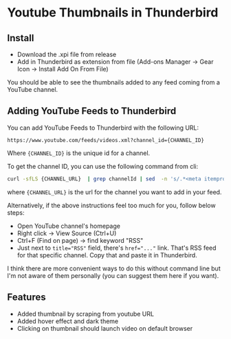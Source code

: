 # Youtube Thumbnails in Thunderbird

## Install

- Download the .xpi file from release
- Add in Thunderbird as extension from file (Add-ons Manager -> Gear Icon -> Install Add On From File)

You should be able to see the thumbnails added to any feed coming from a YouTube channel.

## Adding YouTube Feeds to Thunderbird

You can add YouTube Feeds to Thunderbird with the following URL:

    https://www.youtube.com/feeds/videos.xml?channel_id={CHANNEL_ID}
    
Where `{CHANNEL_ID}` is the unique id for a channel.

To get the channel ID, you can use the following command from cli: 
```bash
curl -sfLS {CHANNEL_URL}  | grep channelId | sed  -n 's/.*<meta itemprop="channelId" content="\([^"]*\)".*/\1/p'
```
where `{CHANNEL_URL}` is the url for the channel you want to add in your feed.

Alternatively, if the above instructions feel too much for you, follow below steps: 
- Open YouTube channel's homepage
- Right click -> View Source (Ctrl+U)
- Ctrl+F (Find on page) -> find keyword "RSS"
- Just next to ```title="RSS"``` field, there's ```href="..."``` link. That's RSS feed for that specific channel. Copy that and paste it in Thunderbird. 

I think there are more convenient ways to do this without command line but I'm not aware of them personally (you can suggest them here if you want).

## Features
- Added thumbnail by scraping from youtube URL
- Added hover effect and dark theme
- Clicking on thumbnail should launch video on default browser